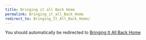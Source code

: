 ```yaml
---
title: Bringing it all Back Home
permalink: Bringing_it_all_Back_Home
redirect_to: Bringing_It_All_Back_Home/
---
```


You should automatically be redirected to [Bringing It All Back Home](Bringing_It_All_Back_Home/)
